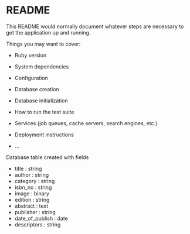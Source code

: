 # README

This README would normally document whatever steps are necessary to get the
application up and running.

Things you may want to cover:

* Ruby version

* System dependencies

* Configuration

* Database creation

* Database initialization

* How to run the test suite

* Services (job queues, cache servers, search engines, etc.)

* Deployment instructions

* ...

Database table created with fields
* title			: string
* author		: string
* category		: string
* isbn_no		: string
* image			: binary
* edition		: string
* abstract		: text
* publisher		: string
* date_of_publish	: date
* descriptors		: string

